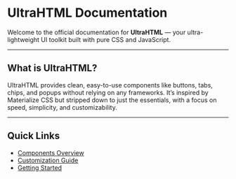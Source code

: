 # UltraHTML Documentation

Welcome to the official documentation for **UltraHTML** — your ultra-lightweight UI toolkit built with pure CSS and JavaScript.

---

## What is UltraHTML?

UltraHTML provides clean, easy-to-use components like buttons, tabs, chips, and popups without relying on any frameworks. It’s inspired by Materialize CSS but stripped down to just the essentials, with a focus on speed, simplicity, and customizability.

---

## Quick Links

- [Components Overview](components.md)
- [Customization Guide](customization.md)
- [Getting Started](../README.md)
